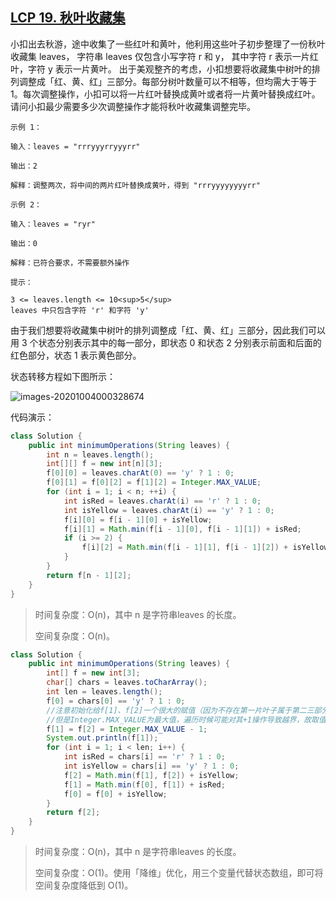 ## [LCP 19. 秋叶收藏集](https://leetcode-cn.com/problems/UlBDOe/)

小扣出去秋游，途中收集了一些红叶和黄叶，他利用这些叶子初步整理了一份秋叶收藏集 leaves， 字符串 leaves 仅包含小写字符 r 和 y， 其中字符 r 表示一片红叶，字符 y 表示一片黄叶。
出于美观整齐的考虑，小扣想要将收藏集中树叶的排列调整成「红、黄、红」三部分。每部分树叶数量可以不相等，但均需大于等于 1。每次调整操作，小扣可以将一片红叶替换成黄叶或者将一片黄叶替换成红叶。请问小扣最少需要多少次调整操作才能将秋叶收藏集调整完毕。

```
示例 1：

输入：leaves = "rrryyyrryyyrr"

输出：2

解释：调整两次，将中间的两片红叶替换成黄叶，得到 "rrryyyyyyyyrr"

示例 2：

输入：leaves = "ryr"

输出：0

解释：已符合要求，不需要额外操作

提示：

3 <= leaves.length <= 10<sup>5</sup>
leaves 中只包含字符 'r' 和字符 'y'
```



由于我们想要将收藏集中树叶的排列调整成「红、黄、红」三部分，因此我们可以用 3 个状态分别表示其中的每一部分，即状态 0 和状态 2 分别表示前面和后面的红色部分，状态 1 表示黄色部分。

状态转移方程如下图所示：

![images-20201004000328674](images/images-20201004000328674.png)

代码演示：

```java
class Solution {
    public int minimumOperations(String leaves) {
        int n = leaves.length();
        int[][] f = new int[n][3];
        f[0][0] = leaves.charAt(0) == 'y' ? 1 : 0;
        f[0][1] = f[0][2] = f[1][2] = Integer.MAX_VALUE;
        for (int i = 1; i < n; ++i) {
            int isRed = leaves.charAt(i) == 'r' ? 1 : 0;
            int isYellow = leaves.charAt(i) == 'y' ? 1 : 0;
            f[i][0] = f[i - 1][0] + isYellow;
            f[i][1] = Math.min(f[i - 1][0], f[i - 1][1]) + isRed;
            if (i >= 2) {
                f[i][2] = Math.min(f[i - 1][1], f[i - 1][2]) + isYellow;
            }
        }
        return f[n - 1][2];
    }
}
```

> 时间复杂度：O(n)，其中 n 是字符串leaves 的长度。
>
> 空间复杂度：O(n)。



```java
class Solution {
    public int minimumOperations(String leaves) {
        int[] f = new int[3];
        char[] chars = leaves.toCharArray();
        int len = leaves.length();
        f[0] = chars[0] == 'y' ? 1 : 0;
        //注意初始化给f[1]、f[2]一个很大的赋值（因为不存在第一片叶子属于第二三部分）
        //但是Integer.MAX_VALUE为最大值，遍历时候可能对其+1操作导致越界，故取值为Integer.MAX_VALUE - 1
        f[1] = f[2] = Integer.MAX_VALUE - 1;
        System.out.println(f[1]);
        for (int i = 1; i < len; i++) {
            int isRed = chars[i] == 'r' ? 1 : 0;
            int isYellow = chars[i] == 'y' ? 1 : 0;
            f[2] = Math.min(f[1], f[2]) + isYellow;
            f[1] = Math.min(f[0], f[1]) + isRed;
            f[0] = f[0] + isYellow;
        }
        return f[2];
    }
}
```

> 时间复杂度：O(n)，其中 n 是字符串leaves 的长度。
>
> 空间复杂度：O(1)。使用「降维」优化，用三个变量代替状态数组，即可将空间复杂度降低到 O(1)。

